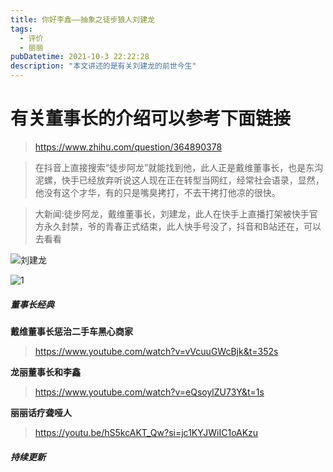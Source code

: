 ```yaml
---
title: 你好李鑫——抽象之徒步狼人刘建龙
tags: 
  - 评价
  - 丽丽
pubDatetime: 2021-10-3 22:22:28
description: "本文讲述的是有关刘建龙的前世今生"
---
```

# 有关董事长的介绍可以参考下面链接

> https://www.zhihu.com/question/364890378

> 在抖音上直接搜索“徒步阿龙”就能找到他，此人正是戴维董事长，也是东沟泥螺，快手已经放弃听说这人现在正在转型当网红，经常社会语录，显然，他没有这个才华，有的只是嘴臭拷打，不去干拷打他凉的很快。

> 大新闻:徒步阿龙，戴维董事长，刘建龙，此人在快手上直播打架被快手官方永久封禁，爷的青春正式结束，此人快手号没了，抖音和B站还在，可以去看看

![刘建龙](https://i.loli.net/2021/10/23/DnO9ZamoLQxY7jd.png)

![1](/images/36.png)

##### 董事长经典

**戴维董事长惩治二手车黑心商家**

> https://www.youtube.com/watch?v=vVcuuGWcBjk&t=352s

**龙丽董事长和李鑫**

> https://www.youtube.com/watch?v=eQsoylZU73Y&t=1s

**丽丽话疗聋哑人**

> https://youtu.be/hS5kcAKT_Qw?si=jc1KYJWiIC1oAKzu

##### 持续更新
